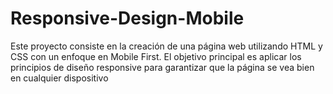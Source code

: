 # Responsive-Design-Mobile
Este proyecto consiste en la creación de una página web utilizando HTML y CSS con un enfoque en Mobile First. El objetivo principal es aplicar los principios de diseño responsive para garantizar que la página se vea bien en cualquier dispositivo
